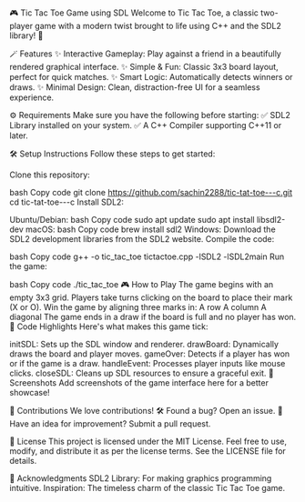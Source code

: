 🎮 Tic Tac Toe Game using SDL
Welcome to Tic Tac Toe, a classic two-player game with a modern twist brought to life using C++ and the SDL2 library! 🚀

🪄 Features
✨ Interactive Gameplay: Play against a friend in a beautifully rendered graphical interface.
✨ Simple & Fun: Classic 3x3 board layout, perfect for quick matches.
✨ Smart Logic: Automatically detects winners or draws.
✨ Minimal Design: Clean, distraction-free UI for a seamless experience.

⚙️ Requirements
Make sure you have the following before starting:
✅ SDL2 Library installed on your system.
✅ A C++ Compiler supporting C++11 or later.

🛠️ Setup Instructions
Follow these steps to get started:

Clone this repository:

bash
Copy code
git clone https://github.com/sachin2288/tic-tat-toe---c.git
cd tic-tat-toe---c
Install SDL2:

Ubuntu/Debian:
bash
Copy code
sudo apt update
sudo apt install libsdl2-dev
macOS:
bash
Copy code
brew install sdl2
Windows: Download the SDL2 development libraries from the SDL2 website.
Compile the code:

bash
Copy code
g++ -o tic_tac_toe tictactoe.cpp -lSDL2 -lSDL2main
Run the game:

bash
Copy code
./tic_tac_toe
🎮 How to Play
The game begins with an empty 3x3 grid.
Players take turns clicking on the board to place their mark (X or O).
Win the game by aligning three marks in:
A row
A column
A diagonal
The game ends in a draw if the board is full and no player has won.
🧩 Code Highlights
Here's what makes this game tick:

initSDL: Sets up the SDL window and renderer.
drawBoard: Dynamically draws the board and player moves.
gameOver: Detects if a player has won or if the game is a draw.
handleEvent: Processes player inputs like mouse clicks.
closeSDL: Cleans up SDL resources to ensure a graceful exit.
📸 Screenshots
Add screenshots of the game interface here for a better showcase!

🤝 Contributions
We love contributions!
🛠️ Found a bug? Open an issue.
🎨 Have an idea for improvement? Submit a pull request.

📜 License
This project is licensed under the MIT License. Feel free to use, modify, and distribute it as per the license terms. See the LICENSE file for details.

🌟 Acknowledgments
SDL2 Library: For making graphics programming intuitive.
Inspiration: The timeless charm of the classic Tic Tac Toe game.
